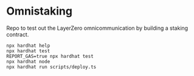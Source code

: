 # Omnistaking

Repo to test out the LayerZero omnicommunication by building a staking contract.

```shell
npx hardhat help
npx hardhat test
REPORT_GAS=true npx hardhat test
npx hardhat node
npx hardhat run scripts/deploy.ts
```
